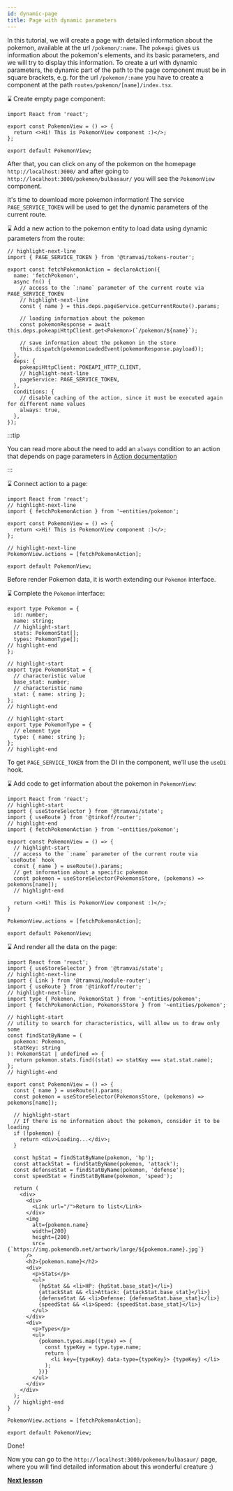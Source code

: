 ```yaml
---
id: dynamic-page
title: Page with dynamic parameters
---
```


In this tutorial, we will create a page with detailed information about the pokemon, available at the url `/pokemon/:name`.
The `pokeapi` gives us information about the pokemon's elements, and its basic parameters, and we will try to display this information.
To create a url with dynamic parameters, the dynamic part of the path to the page component must be in square brackets, e.g. for the url `/pokemon/:name` you have to create a component at the path `routes/pokemon/[name]/index.tsx`.

:hourglass: Create empty page component:

```tsx title="routes/pokemon/[name]/index.tsx"
import React from 'react';

export const PokemonView = () => {
  return <>Hi! This is PokemonView component :)</>;
};

export default PokemonView;
```

After that, you can click on any of the pokemon on the homepage `http://localhost:3000/` and after going to `http://localhost:3000/pokemon/bulbasaur/` you will see the `PokemonView` component.

It's time to download more pokemon information!
The service `PAGE_SERVICE_TOKEN` will be used to get the dynamic parameters of the current route.

:hourglass: Add a new action to the pokemon entity to load data using dynamic parameters from the route:

```tsx title="entities/pokemon/model.ts"
// highlight-next-line
import { PAGE_SERVICE_TOKEN } from '@tramvai/tokens-router';

export const fetchPokemonAction = declareAction({
  name: 'fetchPokemon',
  async fn() {
    // access to the `:name` parameter of the current route via PAGE_SERVICE_TOKEN
    // highlight-next-line
    const { name } = this.deps.pageService.getCurrentRoute().params;

    // loading information about the pokemon
    const pokemonResponse = await this.deps.pokeapiHttpClient.get<Pokemon>(`/pokemon/${name}`);

    // save information about the pokemon in the store
    this.dispatch(pokemonLoadedEvent(pokemonResponse.payload));
  },
  deps: {
    pokeapiHttpClient: POKEAPI_HTTP_CLIENT,
    // highlight-next-line
    pageService: PAGE_SERVICE_TOKEN,
  },
  conditions: {
    // disable caching of the action, since it must be executed again for different name values
    always: true,
  },
});
```

:::tip

You can read more about the need to add an `always` condition to an action that depends on page parameters in [Action documentation](concepts/action.md#peculiarities)

:::

:hourglass: Connect action to a page:

```tsx title="pages/pokemon/index.tsx"
import React from 'react';
// highlight-next-line
import { fetchPokemonAction } from '~entities/pokemon';

export const PokemonView = () => {
  return <>Hi! This is PokemonView component :)</>;
};

// highlight-next-line
PokemonView.actions = [fetchPokemonAction];

export default PokemonView;
```

Before render Pokemon data, it is worth extending our `Pokemon` interface.

:hourglass: Complete the `Pokemon` interface:

```tsx title="entities/pokemon/model.ts"
export type Pokemon = {
  id: number;
  name: string;
  // highlight-start
  stats: PokemonStat[];
  types: PokemonType[];
// highlight-end
};

// highlight-start
export type PokemonStat = {
  // characteristic value
  base_stat: number;
  // characteristic name
  stat: { name: string };
};
// highlight-end

// highlight-start
export type PokemonType = {
  // element type
  type: { name: string };
};
// highlight-end
```

To get `PAGE_SERVICE_TOKEN` from the DI in the component, we'll use the `useDi` hook.

:hourglass: Add code to get information about the pokemon in `PokemonView`:

```tsx title="pages/pokemon/index.tsx"
import React from 'react';
// highlight-start
import { useStoreSelector } from '@tramvai/state';
import { useRoute } from '@tinkoff/router';
// highlight-end
import { fetchPokemonAction } from '~entities/pokemon';

export const PokemonView = () => {
  // highlight-start
  // access to the `:name` parameter of the current route via `useRoute` hook
  const { name } = useRoute().params;
  // get information about a specific pokemon
  const pokemon = useStoreSelector(PokemonsStore, (pokemons) => pokemons[name]);
  // highlight-end

  return <>Hi! This is PokemonView component :)</>;
}

PokemonView.actions = [fetchPokemonAction];

export default PokemonView;
```

:hourglass: And render all the data on the page:

```tsx title="pages/pokemon/index.tsx"
import React from 'react';
import { useStoreSelector } from '@tramvai/state';
// highlight-next-line
import { Link } from '@tramvai/module-router';
import { useRoute } from '@tinkoff/router';
// highlight-next-line
import type { Pokemon, PokemonStat } from '~entities/pokemon';
import { fetchPokemonAction, PokemonsStore } from '~entities/pokemon';

// highlight-start
// utility to search for characteristics, will allow us to draw only some
const findStatByName = (
  pokemon: Pokemon,
  statKey: string
): PokemonStat | undefined => {
  return pokemon.stats.find((stat) => statKey === stat.stat.name);
};
// highlight-end

export const PokemonView = () => {
  const { name } = useRoute().params;
  const pokemon = useStoreSelector(PokemonsStore, (pokemons) => pokemons[name]);

  // highlight-start
  // If there is no information about the pokemon, consider it to be loading
  if (!pokemon) {
    return <div>Loading...</div>;
  }

  const hpStat = findStatByName(pokemon, 'hp');
  const attackStat = findStatByName(pokemon, 'attack');
  const defenseStat = findStatByName(pokemon, 'defense');
  const speedStat = findStatByName(pokemon, 'speed');

  return (
    <div>
      <div>
        <Link url="/">Return to list</Link>
      </div>
      <img
        alt={pokemon.name}
        width={200}
        height={200}
        src={`https://img.pokemondb.net/artwork/large/${pokemon.name}.jpg`}
      />
      <h2>{pokemon.name}</h2>
      <div>
        <p>Stats</p>
        <ul>
          {hpStat && <li>HP: {hpStat.base_stat}</li>}
          {attackStat && <li>Attack: {attackStat.base_stat}</li>}
          {defenseStat && <li>Defense: {defenseStat.base_stat}</li>}
          {speedStat && <li>Speed: {speedStat.base_stat}</li>}
        </ul>
      </div>
      <div>
        <p>Types</p>
        <ul>
          {pokemon.types.map((type) => {
            const typeKey = type.type.name;
            return (
              <li key={typeKey} data-type={typeKey}> {typeKey} </li>
            );
          })}
        </ul>
      </div>
    </div>
  );
  // highlight-end
}

PokemonView.actions = [fetchPokemonAction];

export default PokemonView;
```

Done!

Now you can go to the `http://localhost:3000/pokemon/bulbasaur/` page, where you will find detailed information about this wonderful creature :)

**[Next lesson](02-tutorial/06-styling.md)**
